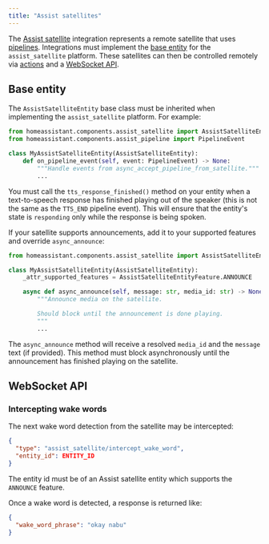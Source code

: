 ```yaml
---
title: "Assist satellites"
---
```


The [Assist satellite](https://www.home-assistant.io/integrations/assist_satellite) integration represents a remote satellite that uses [pipelines](/docs/voice/pipelines). Integrations must implement the [base entity](#base-entity) for the `assist_satellite` platform. These satellites can then be controlled remotely via [actions](https://next.home-assistant.io/integrations/assist_satellite#actions) and a [WebSocket API](#websocket-api).

## Base entity

The `AssistSatelliteEntity` base class must be inherited when implementing the `assist_satellite` platform. For example:

```python
from homeassistant.components.assist_satellite import AssistSatelliteEntity
from homeassistant.components.assist_pipeline import PipelineEvent

class MyAssistSatelliteEntity(AssistSatelliteEntity):
    def on_pipeline_event(self, event: PipelineEvent) -> None:
        """Handle events from async_accept_pipeline_from_satellite."""
        ...
```

You must call the `tts_response_finished()` method on your entity when a text-to-speech response has finished playing out of the speaker (this is not the same as the `TTS_END` pipeline event). This will ensure that the entity's state is `responding` only while the response is being spoken.

If your satellite supports announcements, add it to your supported features and override `async_announce`:

```python
from homeassistant.components.assist_satellite import AssistSatelliteEntity, AssistSatelliteEntityFeature

class MyAssistSatelliteEntity(AssistSatelliteEntity):
    _attr_supported_features = AssistSatelliteEntityFeature.ANNOUNCE

    async def async_announce(self, message: str, media_id: str) -> None:
        """Announce media on the satellite.

        Should block until the announcement is done playing.
        """
        ...
```

The `async_announce` method will receive a resolved `media_id` and the `message` text (if provided). This method must block asynchronously until the announcement has finished playing on the satellite.

## WebSocket API

### Intercepting wake words

The next wake word detection from the satellite may be intercepted:

```json
{
  "type": "assist_satellite/intercept_wake_word",
  "entity_id": ENTITY_ID
}
```

The entity id must be of an Assist satellite entity which supports the `ANNOUNCE` feature.

Once a wake word is detected, a response is returned like:

```json
{
  "wake_word_phrase": "okay nabu"
}
```
